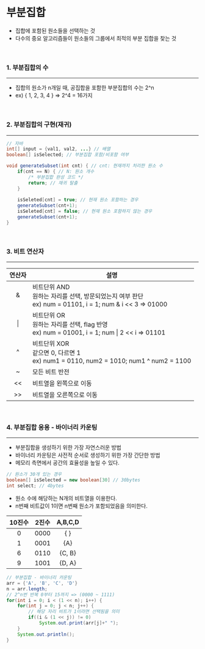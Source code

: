 # 부분집합

+ 집합에 포함된 원소들을 선택하는 것
+ 다수의 중요 알고리즘들이 원소들의 그룹에서 최적의 부분 집합을 찾는 것

<br>

### 1. 부분집합의 수
***
+ 집합의 원소가 n개일 때, 공집합을 포함한 부분집합의 수는 2^n
+ ex) { 1, 2, 3, 4 } => 2^4 = 16가지

<br>

### 2. 부분집합의 구현(재귀)
***
```java
// 자바
int[] input = {val1, val2, ...} // 배열
boolean[] isSelected; // 부분집합 포함/비포함 여부

void generateSubset(int cnt) { // cnt: 현재까지 처리한 원소 수
    if(cnt == N) { // N: 원소 개수
        /* 부분집합 완성 코드 */
        return; // 재귀 탈출
    }
    
    isSeleted[cnt] = true; // 현재 원소 포함하는 경우
    generateSubset(cnt+1);
    isSeleted[cnt] = false; // 현재 원소 포함하지 않는 경우
    generateSubset(cnt+1);
}
```

<br>

### 3. 비트 연산자
***
|연산자|설명|
|:--:|----|
| & |비트단위 AND <br> 원하는 자리를 선택, 방문되었는지 여부 판단 <br> ex) num = 01101, i  = 1; num & i << 3 => 01000|
| \| |비트단위 OR <br> 원하는 자리를 선택, flag 반영 <br> ex) num = 01001, i = 1; num \| 2 << i => 01101 |
| ^ | 비트단위 XOR <br> 같으면 0, 다르면 1 <br> ex) num1 = 0110, num2 = 1010; num1 ^ num2 = 1100 |
| ~ | 모든 비트 반전 |S
| <<| 비트열을 왼쪽으로 이동|
|>> | 비트열을 오른쪽으로 이동|

<br>

### 4. 부분집합 응용 - 바이너리 카운팅
***
+ 부분집합을 생성하기 위한 가장 자연스러운 방법
+ 바이너리 카운팅은 사전적 순서로 생성하기 위한 가장 간단한 방법
+ 메모리 측면에서 공간의 효율성을 높일 수 있다.
```java
// 원소가 30개 있는 경우
boolean[] isSelected = new boolean[30] // 30bytes
int select; // 4bytes
```
+ 원소 수에 해당하는 N개의 비트열을 이용한다.
+ n번째 비트값이 1이면 n번째 원소가 포함되었음을 의미한다.

|10진수|2진수|A,B,C,D|
|:--:|:----:|:-------:|
  0  | 0000 |    { }  |
  1  | 0001 |   {A}   |
  6  | 0110 |  {C, B} |
  9  | 1001 |  {D, A} |

```java
// 부분집합 - 바이너리 카운팅
arr = {'A', 'B', 'C', 'D'}
n = arr.length;
// 2^n번 반복 0부터 15까지 => (0000 ~ 1111)
for(int i = 0; i < (1 << n); i++) { 
	for(int j = 0; j < n; j++) {
        // 해당 자리 비트가 1이라면 선택됨을 의미
		if((i & (1 << j)) != 0) 
			System.out.print(arr[j]+" ");
	}
	System.out.println();
}
```




